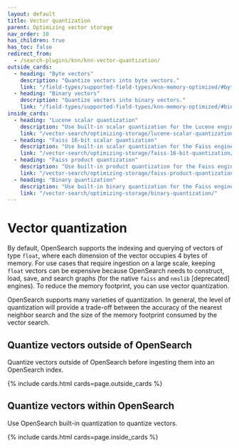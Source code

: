 ```yaml
---
layout: default
title: Vector quantization
parent: Optimizing vector storage
nav_order: 10
has_children: true
has_toc: false
redirect_from:
  - /search-plugins/knn/knn-vector-quantization/
outside_cards:
  - heading: "Byte vectors"
    description: "Quantize vectors into byte vectors."
    link: "/field-types/supported-field-types/knn-memory-optimized/#byte-vectors"
  - heading: "Binary vectors"
    description: "Quantize vectors into binary vectors."
    link: "/field-types/supported-field-types/knn-memory-optimized/#binary-vectors"
inside_cards:
  - heading: "Lucene scalar quantization"
    description: "Use built-in scalar quantization for the Lucene engine."
    link: "/vector-search/optimizing-storage/lucene-scalar-quantization/"
  - heading: "Faiss 16-bit scalar quantization"
    description: "Use built-in scalar quantization for the Faiss engine."
    link: "/vector-search/optimizing-storage/faiss-16-bit-quantization/"
  - heading: "Faiss product quantization"
    description: "Use built-in product quantization for the Faiss engine."
    link: "/vector-search/optimizing-storage/faiss-product-quantization/"
  - heading: "Binary quantization"
    description: "Use built-in binary quantization for the Faiss engine."
    link: "/vector-search/optimizing-storage/binary-quantization/"
---
```


# Vector quantization

By default, OpenSearch supports the indexing and querying of vectors of type `float`, where each dimension of the vector occupies 4 bytes of memory. For use cases that require ingestion on a large scale, keeping `float` vectors can be expensive because OpenSearch needs to construct, load, save, and search graphs (for the native `faiss` and `nmslib` [deprecated] engines). To reduce the memory footprint, you can use vector quantization.

OpenSearch supports many varieties of quantization. In general, the level of quantization will provide a trade-off between the accuracy of the nearest neighbor search and the size of the memory footprint consumed by the vector search. 

## Quantize vectors outside of OpenSearch

Quantize vectors outside of OpenSearch before ingesting them into an OpenSearch index.

{% include cards.html cards=page.outside_cards %}

## Quantize vectors within OpenSearch

Use OpenSearch built-in quantization to quantize vectors.

{% include cards.html cards=page.inside_cards %}